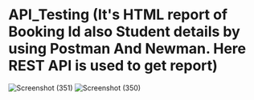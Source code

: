 # API_Testing (It's HTML report of Booking Id also Student details by using Postman And Newman. Here REST API is used to get report)
![Screenshot (351)](https://github.com/sufiurrhaman/API_Testing/assets/90712313/cfdf8ce9-be71-440c-8bf8-3fb82aab42f0)
![Screenshot (350)](https://github.com/sufiurrhaman/API_Testing/assets/90712313/8f4c7b8b-bf12-4154-a4aa-409005cb9389)

